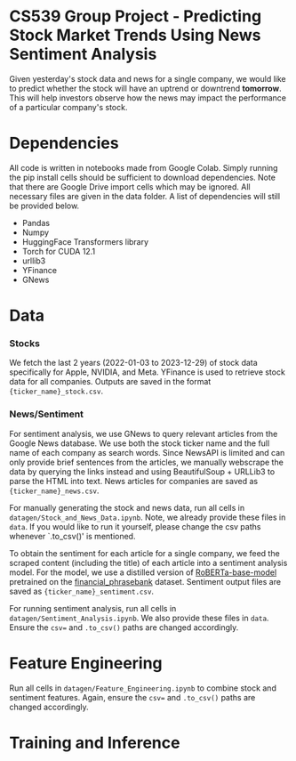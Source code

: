 # CS539 Group Project - Predicting Stock Market Trends Using News Sentiment Analysis
Given yesterday's stock data and news for a single company, we would like to predict whether the stock will have an uptrend or downtrend **tomorrow**. This will help investors observe how the news may impact the performance of a particular company's stock.

# Dependencies
All code is written in notebooks made from Google Colab. Simply running the pip install cells should be sufficient to download dependencies. Note that there are Google Drive import cells which may be ignored. All necessary files are given in the data folder. A list of dependencies will still be provided below. 
- Pandas
- Numpy
- HuggingFace Transformers library
- Torch for CUDA 12.1
- urllib3
- YFinance
- GNews


# Data
### Stocks
We fetch the last 2 years (2022-01-03 to 2023-12-29) of stock data specifically for Apple, NVIDIA, and Meta. YFinance is used to retrieve stock data for all companies. Outputs are saved in the format `{ticker_name}_stock.csv`.

### News/Sentiment
For sentiment analysis, we use GNews to query relevant articles from the Google News database. We use both the stock ticker name and the full name of each company as search words. Since NewsAPI is limited and can only provide brief sentences from the articles, we manually webscrape the data by querying the links instead and using BeautifulSoup + URLLib3 to parse the HTML into text. News articles for companies are saved as `{ticker_name}_news.csv`. 

For manually generating the stock and news data, run all cells in `datagen/Stock_and_News_Data.ipynb`. Note, we already provide these files in `data`. If you would like to run it yourself, please change the csv paths whenever `.to_csv()' is mentioned. 

To obtain the sentiment for each article for a single company, we feed the scraped content (including the title) of each article into a sentiment analysis model. For the model, we use a distilled version of [RoBERTa-base-model](https://huggingface.co/mrm8488/distilroberta-finetuned-financial-news-sentiment-analysis) pretrained on the [financial_phrasebank](https://huggingface.co/datasets/financial_phrasebank) dataset. Sentiment output files are saved as `{ticker_name}_sentiment.csv`. 

For running sentiment analysis, run all cells in `datagen/Sentiment_Analysis.ipynb`. We also provide these files in `data`. Ensure the `csv=` and `.to_csv()` paths are changed accordingly. 


# Feature Engineering
Run all cells in `datagen/Feature_Engineering.ipynb` to combine stock and sentiment features. Again, ensure the `csv=` and `.to_csv()` paths are changed accordingly. 


# Training and Inference

